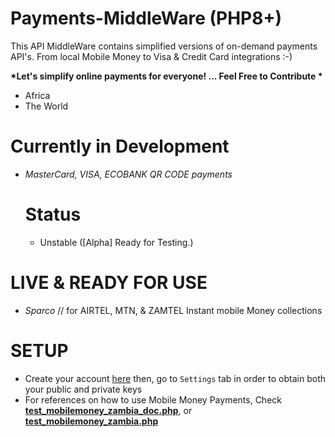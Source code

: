 # Payments-MiddleWare (PHP8+)
This API MiddleWare contains simplified versions of on-demand payments API's. From local Mobile Money to Visa &amp; Credit Card integrations :-)

__*Let's simplify online payments for everyone! ... Feel Free to Contribute *__
>
 - Africa
 - The World

# Currently in Development
 - *MasterCard, VISA, ECOBANK QR CODE payments*
    # Status
    - Unstable ([Alpha] Ready for Testing.)

# LIVE & READY FOR USE
 - *Sparco* // for AIRTEL, MTN, & ZAMTEL  Instant mobile Money collections
 # SETUP
 - Create your account [here](https://gateway.sparco.io/) then, go to ```Settings``` tab in order to obtain both your public and private keys
 - For references on how to use Mobile Money Payments, Check **[test_mobilemoney_zambia_doc.php](https://github.com/blessedjasonmwanza/Payments-MiddleWare/blob/php8/test_mobilemoney_zambia_doc.php)**, or **[test_mobilemoney_zambia.php](https://github.com/blessedjasonmwanza/Payments-MiddleWare/blob/php8/test_mobilemoney_zambia.php)**